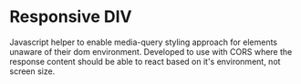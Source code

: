 Responsive DIV
=============

Javascript helper to enable media-query styling approach for elements unaware of their dom environment. Developed to use with CORS where the response content should be able to react based on it's environment, not screen size.
